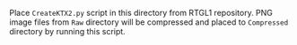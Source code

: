 Place `CreateKTX2.py` script in this directory from RTGL1 repository. PNG image files from `Raw` directory will be compressed and placed to `Compressed` directory by running this script.